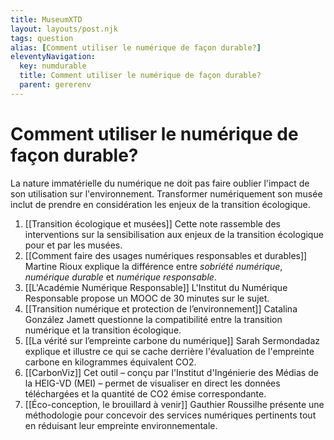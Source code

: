 ```yaml
---
title: MuseumXTD  
layout: layouts/post.njk
tags: question
alias: [Comment utiliser le numérique de façon durable?]
eleventyNavigation:
  key: numdurable
  title: Comment utiliser le numérique de façon durable?
  parent: gererenv
---
```

# **Comment utiliser le numérique de façon durable?**
La nature immatérielle du numérique ne doit pas faire oublier l'impact de son utilisation sur l'environnement. Transformer numériquement son musée inclut de prendre en considération les enjeux de la transition écologique.  


1. [[Transition écologique et musées]]
   Cette note rassemble des interventions sur la sensibilisation aux enjeux de la transition écologique pour et par les musées.
2. [[Comment faire des usages numériques responsables et durables]]
   Martine Rioux explique la différence entre *sobriété numérique*, *numérique durable* et *numérique responsable*. 
3. [[L'Académie Numérique Responsable]]
   L'Institut du Numérique Responsable propose un MOOC de 30 minutes sur le sujet.
4. [[Transition numérique et protection de l’environnement]]
   Catalina González Jamett questionne la compatibilité entre la transition numérique et la transition écologique. 
5. [[La vérité sur l’empreinte carbone du numérique]]
   Sarah Sermondadaz explique et illustre ce qui se cache derrière l'évaluation de l'empreinte carbone en kilogrammes équivalent CO2.   
6. [[CarbonViz]]
   Cet outil – conçu par l'Institut d'Ingénierie des Médias de la HEIG-VD (MEI) – permet de visualiser en direct les données téléchargées et la quantité de CO2 émise correspondante.
7. [[Éco-conception, le brouillard à venir]]
   Gauthier Roussilhe présente une méthodologie pour concevoir des services numériques pertinents tout en réduisant leur empreinte environnementale.


